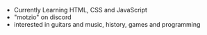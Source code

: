 - Currently Learning HTML, CSS and JavaScript
- "motzio" on discord
- interested in guitars and music, history, games and programming

<!---
stuebordsbein/stuebordsbein is a ✨ special ✨ repository because its `README.md` (this file) appears on your GitHub profile.
You can click the Preview link to take a look at your changes.
--->
